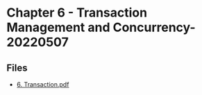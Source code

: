 # Chapter 6 - Transaction Management and Concurrency-20220507

## Files

- [6. Transaction.pdf](6.%20Transaction.pdf)
